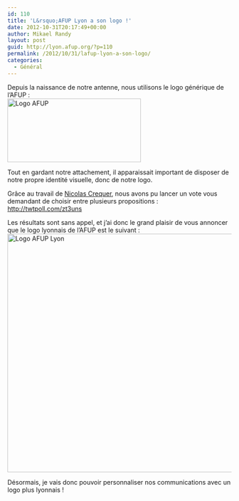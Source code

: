 ```yaml
---
id: 110
title: 'L&rsquo;AFUP Lyon a son logo !'
date: 2012-10-31T20:17:49+00:00
author: Mikael Randy
layout: post
guid: http://lyon.afup.org/?p=110
permalink: /2012/10/31/lafup-lyon-a-son-logo/
categories:
  - Général
---
```

Depuis la naissance de notre antenne, nous utilisons le logo générique de l&rsquo;AFUP :  
[<img src="http://lyon.afup.org/files/2012/10/AFUP_LOGO_vector-300x143.png" alt="Logo AFUP" width="300" height="143" class="aligncenter size-medium wp-image-116" srcset="https://lyon.afup.org/files/2012/10/AFUP_LOGO_vector-300x143.png 300w, https://lyon.afup.org/files/2012/10/AFUP_LOGO_vector-1024x490.png 1024w, https://lyon.afup.org/files/2012/10/AFUP_LOGO_vector-500x239.png 500w, https://lyon.afup.org/files/2012/10/AFUP_LOGO_vector.png 1502w" sizes="(max-width: 300px) 100vw, 300px" />](http://lyon.afup.org/files/2012/10/AFUP_LOGO_vector.png)

Tout en gardant notre attachement, il apparaissait important de disposer de notre propre identité visuelle, donc de notre logo.

Grâce au travail de <a href="https://twitter.com/nicolas_crequer" title="Twitter Nicolas Crequer" target="_blank">Nicolas Crequer</a>, nous avons pu lancer un vote vous demandant de choisir entre plusieurs propositions : http://twtpoll.com/zt3uns

Les résultats sont sans appel, et j&rsquo;ai donc le grand plaisir de vous annoncer que le logo lyonnais de l&rsquo;AFUP est le suivant :  
[<img src="http://lyon.afup.org/files/2012/10/AFUP_LYON_LOGO.jpeg" alt="Logo AFUP Lyon" width="617" height="536" class="aligncenter size-full wp-image-114" srcset="https://lyon.afup.org/files/2012/10/AFUP_LYON_LOGO.jpeg 617w, https://lyon.afup.org/files/2012/10/AFUP_LYON_LOGO-300x260.jpeg 300w, https://lyon.afup.org/files/2012/10/AFUP_LYON_LOGO-345x300.jpeg 345w" sizes="(max-width: 617px) 100vw, 617px" />](http://lyon.afup.org/files/2012/10/AFUP_LYON_LOGO.jpeg)

Désormais, je vais donc pouvoir personnaliser nos communications avec un logo plus lyonnais !